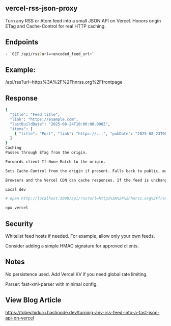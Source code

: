 ## vercel-rss-json-proxy

Turn any RSS or Atom feed into a small JSON API on Vercel. Honors origin ETag and Cache-Control for real HTTP caching.

## Endpoints

```bash
- `GET /api/rss?url=<encoded_feed_url>`
```

## Example:
/api/rss?url=https%3A%2F%2Fhnrss.org%2Ffrontpage

## Response

```bash
{
  "title": "Feed title",
  "link": "https://example.com",
  "lastBuildDate": "2025-08-24T10:00:00.000Z",
  "items": [
    { "title": "Post", "link": "https://...", "pubDate": "2025-08-23T08:00:00.000Z", "description": "..." }
  ]
}
Caching
Passes through ETag from the origin.

Forwards client If-None-Match to the origin.

Sets Cache-Control from the origin if present. Falls back to public, max-age=300, stale-while-revalidate=60.

Browsers and the Vercel CDN can cache responses. If the feed is unchanged, the origin may return 304 Not Modified.

Local dev
```
```bash
# open http://localhost:3000/api/rss?url=https%3A%2F%2Fhnrss.org%2Ffrontpage
```
```bash
npx vercel
```

## Security
Whitelist feed hosts if needed. For example, allow only your own feeds.

Consider adding a simple HMAC signature for approved clients.

## Notes
No persistence used. Add Vercel KV if you need global rate limiting.

Parser: fast-xml-parser with minimal config.

## View Blog Article
https://tobechiduru.hashnode.dev/turning-any-rss-feed-into-a-fast-json-api-on-vercel
